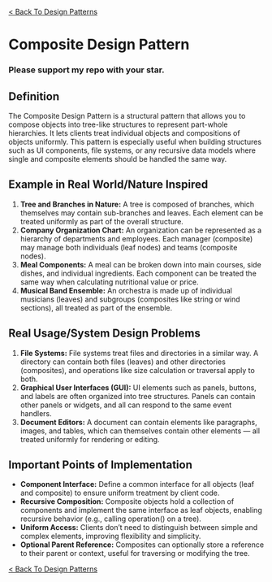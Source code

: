 [< Back To Design Patterns](../../../)

# Composite Design Pattern
### Please support my repo with your star.

## Definition
The Composite Design Pattern is a structural pattern that allows you to compose objects into tree-like structures to represent part-whole hierarchies. It lets clients treat individual objects and compositions of objects uniformly. This pattern is especially useful when building structures such as UI components, file systems, or any recursive data models where single and composite elements should be handled the same way.

## Example in Real World/Nature Inspired
1. **Tree and Branches in Nature:** A tree is composed of branches, which themselves may contain sub-branches and leaves. Each element can be treated uniformly as part of the overall structure.
2. **Company Organization Chart:** An organization can be represented as a hierarchy of departments and employees. Each manager (composite) may manage both individuals (leaf nodes) and teams (composite nodes).
3. **Meal Components:** A meal can be broken down into main courses, side dishes, and individual ingredients. Each component can be treated the same way when calculating nutritional value or price.
4. **Musical Band Ensemble:** An orchestra is made up of individual musicians (leaves) and subgroups (composites like string or wind sections), all treated as part of the ensemble.

## Real Usage/System Design Problems
1. **File Systems:** File systems treat files and directories in a similar way. A directory can contain both files (leaves) and other directories (composites), and operations like size calculation or traversal apply to both.
2. **Graphical User Interfaces (GUI):** UI elements such as panels, buttons, and labels are often organized into tree structures. Panels can contain other panels or widgets, and all can respond to the same event handlers.
3. **Document Editors:** A document can contain elements like paragraphs, images, and tables, which can themselves contain other elements — all treated uniformly for rendering or editing.

## Important Points of Implementation
- **Component Interface:** Define a common interface for all objects (leaf and composite) to ensure uniform treatment by client code.
- **Recursive Composition:** Composite objects hold a collection of components and implement the same interface as leaf objects, enabling recursive behavior (e.g., calling operation() on a tree).
- **Uniform Access:** Clients don’t need to distinguish between simple and complex elements, improving flexibility and simplicity.
- **Optional Parent Reference:** Composites can optionally store a reference to their parent or context, useful for traversing or modifying the tree.

[< Back To Design Patterns](../../../)
